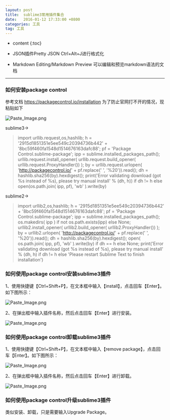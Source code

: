 ```yaml
---
layout: post
title:  sublime3常用插件集合
date:   2016-01-12 17:33:00 +0800
categories: 工具
tag: 工具
---
```


* content
{:toc}


* JSON插件Pretty JSON
Ctrl+Alt+J进行格式化

* Markdown Editing/Markdown Preview
可以编辑和预览markdown语法的文档

------

### 如何安装package control
参考文档 https://packagecontrol.io/installation
为了防止官网打不开的情况，现粘贴如下

![Paste_Image.png](http://upload-images.jianshu.io/upload_images/845143-c74d4192a72fc25f.png?jianshufrom=1)

sublime3->
> import urllib.request,os,hashlib; h = '2915d1851351e5ee549c20394736b442' + '8bc59f460fa1548d1514676163dafc88'; pf = 'Package Control.sublime-package'; ipp = sublime.installed_packages_path(); urllib.request.install_opener( urllib.request.build_opener( urllib.request.ProxyHandler()) ); by = urllib.request.urlopen( 'http://packagecontrol.io/' + pf.replace(' ', '%20')).read(); dh = hashlib.sha256(by).hexdigest(); print('Error validating download (got %s instead of %s), please try manual install' % (dh, h)) if dh != h else open(os.path.join( ipp, pf), 'wb' ).write(by)

sublime2->
> import urllib2,os,hashlib; h = '2915d1851351e5ee549c20394736b442' + '8bc59f460fa1548d1514676163dafc88'; pf = 'Package Control.sublime-package'; ipp = sublime.installed_packages_path(); os.makedirs( ipp ) if not os.path.exists(ipp) else None; urllib2.install_opener( urllib2.build_opener( urllib2.ProxyHandler()) ); by = urllib2.urlopen( 'http://packagecontrol.io/' + pf.replace(' ', '%20')).read(); dh = hashlib.sha256(by).hexdigest(); open( os.path.join( ipp, pf), 'wb' ).write(by) if dh == h else None; print('Error validating download (got %s instead of %s), please try manual install' % (dh, h) if dh != h else 'Please restart Sublime Text to finish installation')

### 如何使用package control安装sublime3插件
1、使用快捷键【Ctrl+Shift+P】，在文本框中输入【install】，点击回车【Enter】。如下图所示：

![Paste_Image.png](http://upload-images.jianshu.io/upload_images/845143-888d1f610f3d6f62.png?jianshufrom=1)

2、在弹出框中输入插件名称，然后点击回车【Enter】进行安装。

![Paste_Image.png](http://upload-images.jianshu.io/upload_images/845143-d2c492bcc098e6cf.png?jianshufrom=1)

### 如何使用package control卸载sublime3插件

1、使用快捷键【Ctrl+Shift+P】，在文本框中输入【remove package】，点击回车【Enter】。如下图所示：

![Paste_Image.png](http://upload-images.jianshu.io/upload_images/845143-b817a157f09b746a.png?jianshufrom=1)

2、在弹出框中输入插件名称，然后点击回车【Enter】进行卸载。

![Paste_Image.png](http://upload-images.jianshu.io/upload_images/845143-06ba0a7d3dca966c.png?jianshufrom=1)

### 如何使用package control升级sublime3插件
类似安装、卸载，只是需要输入Upgrade Package。